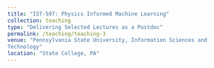 ```yaml
---
title: "IST-597: Physics Informed Machine Learning"
collection: teaching
type: "Delivering Selected Lectures as a Postdoc"
permalink: /teaching/teaching-3
venue: "Pennsylvania State University, Information Sciences and
Technology"
location: "State College, PA"
---
```

